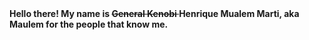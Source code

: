 <strong>
    <span align="left">
        Hello there! My name is
    </span>
    <strike>
        General Kenobi
    </strike>
    <span>
        Henrique Mualem Marti, aka Maulem for the people that know me.
    </span>
</strong>



<!--
**Maulem/Maulem** is a ✨ _special_ ✨ repository because its `README.md` (this file) appears on your GitHub profile.

Here are some ideas to get you started:

- 🔭 I’m currently working on ...
- 🌱 I’m currently learning ...
- 👯 I’m looking to collaborate on ...
- 🤔 I’m looking for help with ...
- 💬 Ask me about ...
- 📫 How to reach me: ...
- 😄 Pronouns: ...
- ⚡ Fun fact: ...
-->

